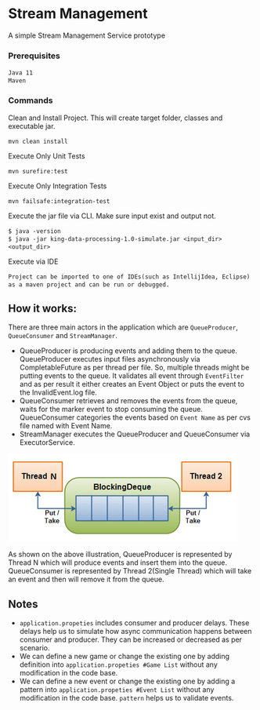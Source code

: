 # Stream Management

 A simple Stream Management Service prototype

### Prerequisites
```
Java 11
Maven
```
### Commands
Clean and Install Project. This will create target folder, classes and executable jar.
```
mvn clean install
```
Execute Only Unit Tests
```
mvn surefire:test
```
Execute Only Integration Tests
```
mvn failsafe:integration-test
```
Execute the jar file via CLI. Make sure input exist and output not.
```
$ java -version
$ java -jar king-data-processing-1.0-simulate.jar <input_dir> <output_dir>
```

Execute via IDE
```
Project can be imported to one of IDEs(such as IntellijIdea, Eclipse) 
as a maven project and can be run or debugged.
```

## How it works:



There are three main actors in the application which are `QueueProducer`, `QueueConsumer` and `StreamManager`.

* QueueProducer is producing events and adding them to the queue. QueueProducer executes input files asynchronously via CompletableFuture as per thread per file.
So, multiple threads might be putting events to the queue. It validates all event through `EventFilter` and as per result it either creates an Event Object or puts the
event to the InvalidEvent.log file.
* QueueConsumer retrieves and removes the events from the queue, waits for the marker event to stop consuming the queue. QueueConsumer categories the events based on 
`Event Name` as per cvs file named with Event Name.
* StreamManager executes the QueueProducer and QueueConsumer via ExecutorService.

![Blocking Queue](images/blocking-deque.png)

As shown on the above illustration, QueueProducer is represented by Thread N which will produce events and insert them into the queue.
QueueConsumer is represented by Thread 2(Single Thread) which will take an event and then will remove it from the queue.

## Notes
* `application.propeties` includes consumer and producer delays. These delays help us to simulate how async communication happens between consumer and producer. They can be increased or decreased as per scenario.
* We can define a new game or change the existing one by adding definition into `application.propeties #Game List` without any modification in the code base.  
* We can define a new event or change the existing one by adding a pattern into `application.propeties #Event List` without any modification in the code base. `pattern` helps us to validate events.